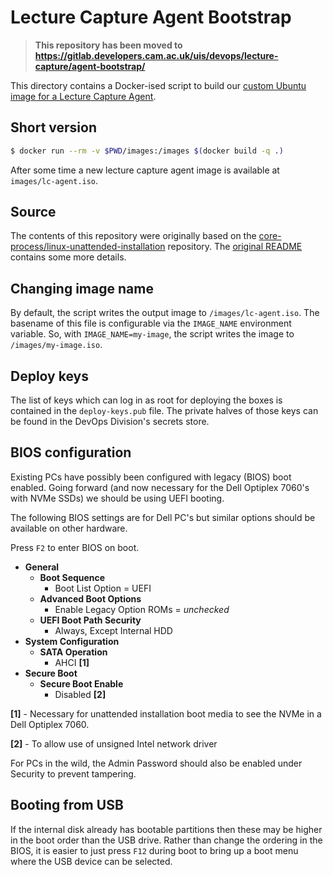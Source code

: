# Lecture Capture Agent Bootstrap

> **This repository has been moved to https://gitlab.developers.cam.ac.uk/uis/devops/lecture-capture/agent-bootstrap/**

This directory contains a Docker-ised script to build our [custom Ubuntu image for
a Lecture Capture Agent](https://uisautomation.github.io/lecture-capture-agent-bootstrap/lc-agent.iso).

## Short version

```bash
$ docker run --rm -v $PWD/images:/images $(docker build -q .)
```

After some time a new lecture capture agent image is available at
``images/lc-agent.iso``.

## Source

The contents of this repository were originally based on the
[core-process/linux-unattended-installation](https://github.com/core-process/linux-unattended-installation)
repository. The [original README](original-readme.md) contains some more
details.

## Changing image name

By default, the script writes the output image to ``/images/lc-agent.iso``. The
basename of this file is configurable via the ``IMAGE_NAME`` environment
variable. So, with ``IMAGE_NAME=my-image``, the script writes the image to
``/images/my-image.iso``.

## Deploy keys

The list of keys which can log in as root for deploying the boxes is contained
in the ``deploy-keys.pub`` file. The private halves of those keys can be found
in the DevOps Division's secrets store.

## BIOS configuration

Existing PCs have possibly been configured with legacy (BIOS) boot enabled.
Going forward (and now necessary for the Dell Optiplex 7060's with NVMe SSDs)
we should be using UEFI booting.

The following BIOS settings are for Dell PC's but similar options should be
available on other hardware.

Press ``F2`` to enter BIOS on boot.
* __General__
  * __Boot Sequence__
    * Boot List Option = UEFI
  * __Advanced Boot Options__
    * Enable Legacy Option ROMs = _unchecked_
  * __UEFI Boot Path Security__
    * Always, Except Internal HDD
* __System Configuration__
  * __SATA Operation__
    * AHCI __[1]__
* __Secure Boot__
  * __Secure Boot Enable__
    * Disabled __[2]__

__[1]__ - Necessary for unattended installation boot media to see the NVMe in a Dell Optiplex 7060.

__[2]__ - To allow use of unsigned Intel network driver

For PCs in the wild, the Admin Password should also be enabled under Security
to prevent tampering.

## Booting from USB

If the internal disk already has bootable partitions then these may be higher in
the boot order than the USB drive. Rather than change the ordering in the BIOS,
it is easier to just press ``F12`` during boot to bring up a boot menu where
the USB device can be selected.
